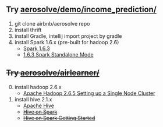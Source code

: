 ## Try [aerosolve/demo/income_prediction/](https://github.com/airbnb/aerosolve/tree/master/demo/income_prediction)

1. git clone airbnb/aerosolve repo
2. install thrift
3. install Gradle, intellij import project by gradle
4. install Spark 1.6.x (pre-built for hadoop 2.6) 
    - [Spark 1.6.3](https://spark.apache.org/docs/1.6.3/index.html)
    - [1.6.3 Spark Standalone Mode](https://spark.apache.org/docs/1.6.3/spark-standalone.html)

## ~~Try [aerosolve/airlearner/](https://github.com/airbnb/aerosolve/tree/master/airlearner)~~

0. install hadoop 2.6.x 
    - [Apache Hadoop 2.6.5 Setting up a Single Node Cluster](http://hadoop.apache.org/docs/r2.6.5/hadoop-project-dist/hadoop-common/SingleCluster.html)
1. install hive 2.1.x
    - [Apache Hive](http://hive.apache.org/)
    - ~~[Hive on Spark](https://cwiki.apache.org/confluence/display/Hive/Hive+on+Spark)~~
    - ~~[Hive on Spark Getting Started](https://cwiki.apache.org/confluence/display/Hive/Hive+on+Spark%3A+Getting+Started)~~
